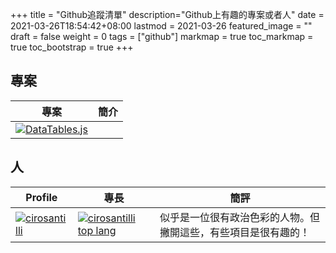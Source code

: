 +++
title = "Github追蹤清單"
description="Github上有趣的專案或者人"
date = 2021-03-26T18:54:42+08:00
lastmod = 2021-03-26
featured_image = ""
draft = false
weight = 0
tags = ["github"]
markmap = true
toc_markmap = true
toc_bootstrap = true
+++

## 專案

| 專案 | 簡介 |
| ----          |    ----      |
[![DataTables.js](https://github-readme-stats.vercel.app/api/pin?username=kon9chunkit&repo=GitHub-Chinese-Top-Charts)](https://github.com/kon9chunkit/GitHub-Chinese-Top-Charts) |


## 人

| Profile | 專長  | 簡評 |
| ----    | ---- | ---- |
[![cirosantilli](https://github-readme-stats.vercel.app/api?username=cirosantilli&show_icons=true&count_private=true&theme=highcontrast)](https://github.com/cirosantilli) | [![cirosantilli top lang](https://github-readme-stats.vercel.app/api/top-langs?username=cirosantilli&amp;langs_count=8&amp;theme=highcontrast)](https://github.com/cirosantilli) | 似乎是一位很有政治色彩的人物。但撇開這些，有些項目是很有趣的！



